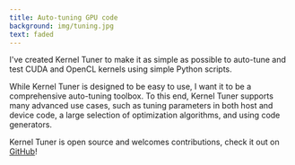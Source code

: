 ```yaml
---
title: Auto-tuning GPU code
background: img/tuning.jpg
text: faded
---
```


I've created Kernel Tuner to make it as simple as possible to auto-tune and test CUDA and OpenCL kernels using simple Python scripts.

While Kernel Tuner is designed to be easy to use, I want it to be a comprehensive auto-tuning toolbox.
To this end, Kernel Tuner supports many advanced use cases, such as tuning parameters in both host and device code, a large selection of
optimization algorithms, and using code generators.

Kernel Tuner is open source and welcomes contributions, check it out on
<a class="underlined" href="https://github.com/benvanwerkhoven/kernel_tuner">GitHub</a>!

